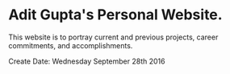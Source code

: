# Adit Gupta's Personal Website. 
This website is to portray current and previous projects, career commitments, and accomplishments. 

Create Date: Wednesday September 28th 2016